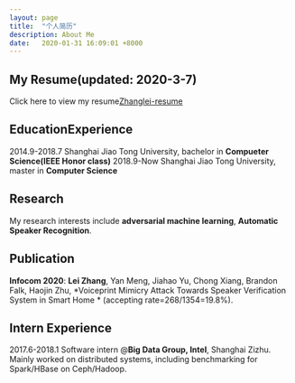 ```yaml
---
layout: page
title:  "个人简历"
description: About Me
date:   2020-01-31 16:09:01 +8000
---
```


## My Resume(updated: 2020-3-7)

Click here to view my resume[Zhanglei-resume][pdfaddress]

## EducationExperience

2014.9-2018.7 Shanghai Jiao Tong University, bachelor in **Compueter Science(IEEE Honor class)**
2018.9-Now Shanghai Jiao Tong University, master in **Computer Science**

## Research

My research interests include **adversarial machine learning**, **Automatic Speaker Recognition**. 

## Publication

**Infocom 2020**: **Lei Zhang**, Yan Meng, Jiahao Yu, Chong Xiang, Brandon Falk, Haojin Zhu, *Voiceprint Mimicry Attack Towards Speaker Verification System in Smart Home * (accepting rate=268/1354=19.8%).

## Intern Experience

2017.6-2018.1 Software intern @**Big Data Group, Intel**, Shanghai Zizhu. Mainly worked on distributed systems, including benchmarking for Spark/HBase on Ceph/Hadoop.


[pdfaddress]: https://zhanglei1949.github.io/zhanglei-resume.pdf

